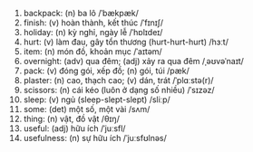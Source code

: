 1. backpack: (n) ba lô /ˈbækpæk/
2. finish: (v) hoàn thành, kết thúc /ˈfɪnɪʃ/
3. holiday: (n) kỳ nghỉ, ngày lễ /ˈhɒlɪdeɪ/
4. hurt: (v) làm đau, gây tổn thương (hurt-hurt-hurt) /hɜːt/
5. item: (n) món đồ, khoản mục /ˈaɪtəm/
6. overnight: (adv) qua đêm; (adj) xảy ra qua đêm /ˌəʊvəˈnaɪt/
7. pack: (v) đóng gói, xếp đồ; (n) gói, túi /pæk/
8. plaster: (n) cao, thạch cao; (v) dán, trát /ˈplɑːstə(r)/
9. scissors: (n) cái kéo (luôn ở dạng số nhiều) /ˈsɪzəz/
10. sleep: (v) ngủ (sleep-slept-slept) /sliːp/
11. some: (det) một số, một vài /sʌm/
12. thing: (n) vật, đồ vật /θɪŋ/
13. useful: (adj) hữu ích /ˈjuːsfl/
14. usefulness: (n) sự hữu ích /ˈjuːsfʊlnəs/
